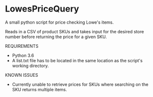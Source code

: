 # LowesPriceQuery
A small python script for price checking Lowe's items. 

Reads in a CSV of product SKUs and takes input for the desired store number before returning the price for a given SKU. 

REQUIREMENTS
* Python 3.6
* A list.txt file has to be located in the same location as the script's working directory.

KNOWN ISSUES
* Currently unable to retrieve prices for SKUs where searching on the SKU returns multiple items.
